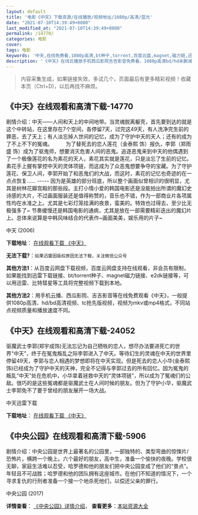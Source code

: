 ```yaml
---
layout: default
title: '电影《中天》下载资源/在线播放/视频地址/1080p/高清/蓝光'
date: "2021-07-10T14:39:49+0800"
last_modified_at: "2021-07-10T14:39:49+0800"
permalink: /14770/
categories: 电影
cover:
tags: 电影
keywords: '中天,在线免费看,1080p高清,bt种子,torrent,百度云盘,magnet,磁力链,迅雷下载资源'
description: '《中天》在线云播放手机西瓜影院吉吉影音免费看，1080p高清bd/hd未删减完整版和tc抢先枪版，mkv/mp4格式，附带bt/torrent种子、magnet/磁力链、百度云盘、网盘资源迅雷下载链接'
---
```


>内容采集生成，如果链接失效，多试几个，页面最后有更多精彩视频！收藏本页（Ctrl+D)，以后再找不麻烦。


## 《中天》在线观看和高清下载-14770

剧情介绍：中天——人间和天上的中间地带。当灵魂脱离躯壳，首先要到达的就是这个中转站，在这里存在7个空间，各停留7天，过完这49天，有人洗净完生前的罪恶，去了天上；有人淡忘掉人世间的记忆，成为了守护中天的天人；还有的成为了不上不下的冤魂。  　　为了替死去的恋人莲花（金泰熙 饰）报仇，李郭（郑雨盛 饰）成为了驱鬼师，想要消灭危害人间的恶鬼。追逐恶鬼来到中天的他偶遇到了一个极像莲花的名为素花的天人，素花其实就是莲花，只是淡忘了生前的记忆。素花手上握有掌控中天的灵体项链，而这成为了众恶鬼想要争夺的宝藏。为了守护莲花、保卫人间，李郭开始了和恶鬼们的大战，而这时，素花的记忆也奇迹的在一点点恢复…… ----- 因为是英雄的部分班底，所以整个画面似曾相识的很明显，尤其是树林花瓣宫殿的那些段。主打小情小爱的韩国电影还是没能拍出所谓的魔幻史诗感的大片，不过画面服装还是值得称赞的，音乐也不错，作为一部商业片各项属性均在水准之上。尤其是七彩灯笼挂满的夜景，蛮美的。特效也过得去，至少比无极强多了~   节奏缓慢还是韩国电影的通病，尤其是放在一部需要精彩迭出的魔幻片上。总体来说算是中韩风味结合的代表作~画面美美，娱乐用的片子~


中天 (2006)

**下载地址**： [在线观看下载 《中天》](https://www.btbtdy.me/btdy/dy5041.html) 


**无法下载?**：`如果迅雷因版权原因无法下载，关注微信公众号 `

**其他方法1**：从百度云网盘下载视频，百度云网盘支持在线观看，非会员有限制，如果能找到迅雷下载链接、bt/torrent种子、magnet磁力链接、e2dk链接等，可以用迅雷、比特彗星等工具将完整视频下载到本地。

**其他方法2**：用手机云播、西瓜影院、吉吉影音等在线免费观看《中天》，一般提供1080p高清、hd/bd高清视频、tc抢先版视频，视频为mkv或mp4格式，不同站点视频质量和播放速度不同。


## 《中天》在线观看和高清下载-24052

驱魔武士李郭(郑宇成饰)无法忘记为自己牺牲的恋人，想尽办法要进死亡的世界“中天”，终于在冤鬼叛乱之际李郭进入了中天。等待幻生的灵魂在中天的世界里停留49天，李郭与恋人相遇的梦想即将在中天实现。但是死去的恋人小华(金泰熙饰)已经成为了守护中天的天神，完全不记得与李郭过去的所有回忆。因为冤鬼的叛乱“中天”处在危机中，小华拿着拯救中天的&ldquo;灵体项链”，所以成为了冤魂们的公敌。很巧的是这些冤魂都是驱魔武士在人间时候的朋友。但为了守护小华，驱魔武士李郭免不了要于曾经的朋友展开一场大战。


中天迅雷下载

**下载地址**： [在线观看下载 《中天》](https://www.993dy.com//vod-detail-id-23984.html) 


## 《中央公园》在线观看和高清下载-5906

剧情介绍：中央公园是世界上最著名的公园里，一部独特的、类型弯曲的惊悚片/恐怖片，横跨一个晚上。六个最好的朋友，高中生，准备一个愉快的夜晚。学校很无聊，家庭生活难以忍受，哈罗德和他的朋友们把中央公园变成了他们的“景点”。年轻且不可战胜；哈罗德和他的团队拥有这座城市。在他们不知道的情况下，一个寻求复仇的行刑者准备一个接一个地杀死他们，以偿还父亲的罪行。


中央公园 (2017)

**详情查看**： [《中央公园》详情介绍](/movie/5906/)， **查看更多**：[本站资源大全](/movie/t/all/)

